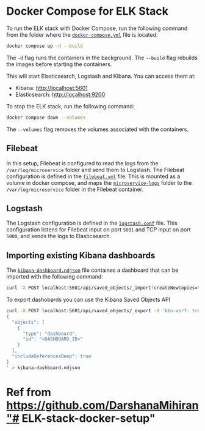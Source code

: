 # Docker Compose for ELK Stack
To run the ELK stack with Docker Compose, run the following command from the folder where the [`docker-compose.yml`](./docker-compose.yml) file is located:

```bash
docker compose up -d --build
```

The `-d` flag runs the containers in the background. The `--build` flag rebuilds the images before starting the containers.

This will start Elasticsearch, Logstash and Kibana. You can access them at:
- Kibana: [http://localhost:5601](http://localhost:5601)
- Elasticsearch: [http://localhost:9200](http://localhost:9200)

To stop the ELK stack, run the following command:

```bash
docker compose down --volumes
```

The `--volumes` flag removes the volumes associated with the containers.


## Filebeat

In this setup, Filebeat is configured to read the logs from the `/var/log/microservice` folder and send them to Logstash. The Filebeat configuration is defined in the [`filebeat.yml`](./filebeat/filebeat.yml) file. This is mounted as a volume in docker compose, and maps the [`microservice-logs`](./microservice-logs) folder to the `/var/log/microservice` folder in the Filebeat container.

## Logstash

The Logstash configuration is defined in the [`logstash.conf`](./logstash/logstash.conf) file. This configuration listens for Filebeat input on port `5001` and TCP input on port `5000`, and sends the logs to Elasticsearch.

## Importing existing Kibana dashboards
The [`kibana-dashboard.ndjson`](./kibana-dashboard.ndjson) file containes a dashboard that can be imported with the following command:

```bash
curl -X POST localhost:5601/api/saved_objects/_import?createNewCopies=true -H "kbn-xsrf: true" --form file=@kibana-dashboard.ndjson
```

To export dashobards you can use the Kibana Saved Objects API
```bash
curl -X POST localhost:5601/api/saved_objects/_export -H 'kbn-xsrf: true' -H 'Content-Type: application/json' -d '
{
  "objects": [
    {
      "type": "dashboard",
      "id": "<DASHBOARD_ID>"
    }
  ],
  "includeReferencesDeep": true
}
' > kibana-dashboard.ndjson
```

# Ref from https://github.com/DarshanaMihiran"# ELK-stack-docker-setup" 
